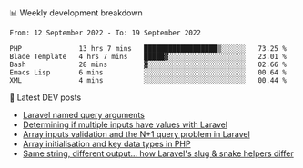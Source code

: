 📊 Weekly development breakdown
<!--START_SECTION:waka-->

```text
From: 12 September 2022 - To: 19 September 2022

PHP              13 hrs 7 mins   ██████████████████▒░░░░░░   73.25 %
Blade Template   4 hrs 7 mins    █████▓░░░░░░░░░░░░░░░░░░░   23.01 %
Bash             28 mins         ▓░░░░░░░░░░░░░░░░░░░░░░░░   02.66 %
Emacs Lisp       6 mins          ░░░░░░░░░░░░░░░░░░░░░░░░░   00.64 %
XML              4 mins          ░░░░░░░░░░░░░░░░░░░░░░░░░   00.44 %
```

<!--END_SECTION:waka-->

📕 Latest DEV posts
<!-- BLOG-POST-LIST:START -->
- [Laravel named query arguments](https://dev.to/michaelvickersuk/laravel-named-query-arguments-28kd)
- [Determining if multiple inputs have values with Laravel](https://dev.to/michaelvickersuk/determining-if-multiple-inputs-have-values-with-laravel-km6)
- [Array inputs validation and the N+1 query problem in Laravel](https://dev.to/michaelvickersuk/array-inputs-validation-and-the-n1-query-problem-in-laravel-2agb)
- [Array initialisation and key data types in PHP](https://dev.to/michaelvickersuk/array-initialisation-and-key-data-types-in-php-1e5b)
- [Same string, different output... how Laravel&#39;s slug &amp; snake helpers differ](https://dev.to/michaelvickersuk/same-string-different-output-how-laravels-slug-snake-helpers-differ-1ccj)
<!-- BLOG-POST-LIST:END -->
